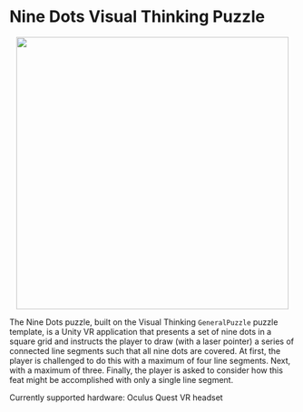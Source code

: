 ﻿# Nine Dots Visual Thinking Puzzle

<p align="center"><img src="http://t-s.net/tmp/visthink/ninedots.jpg" width="480"></p>

The Nine Dots puzzle, built on the Visual Thinking `GeneralPuzzle` puzzle template, is a Unity VR application that presents a set of nine dots in a square grid and instructs the player to draw (with a laser pointer) a series of connected line segments such that all nine dots are covered. At first, the player is challenged to do this with a maximum of four line segments. Next, with a maximum of three. Finally, the player is asked to consider how this feat might be accomplished with only a single line segment.

Currently supported hardware: Oculus Quest VR headset
